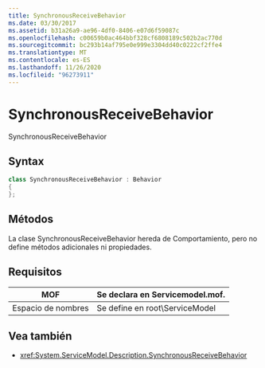 ```yaml
---
title: SynchronousReceiveBehavior
ms.date: 03/30/2017
ms.assetid: b31a26a9-ae96-4df0-8406-e07d6f59087c
ms.openlocfilehash: c00659b0ac464bbf328cf6808189c502b2ac770d
ms.sourcegitcommit: bc293b14af795e0e999e3304dd40c0222cf2ffe4
ms.translationtype: MT
ms.contentlocale: es-ES
ms.lasthandoff: 11/26/2020
ms.locfileid: "96273911"
---
```

# <a name="synchronousreceivebehavior"></a>SynchronousReceiveBehavior

SynchronousReceiveBehavior  
  
## <a name="syntax"></a>Syntax  
  
```csharp
class SynchronousReceiveBehavior : Behavior  
{  
};  
```  
  
## <a name="methods"></a>Métodos  

 La clase SynchronousReceiveBehavior hereda de Comportamiento, pero no define métodos adicionales ni propiedades.  
  
## <a name="requirements"></a>Requisitos  
  
|MOF|Se declara en Servicemodel.mof.|  
|---------|-----------------------------------|  
|Espacio de nombres|Se define en root\ServiceModel|  
  
## <a name="see-also"></a>Vea también

- <xref:System.ServiceModel.Description.SynchronousReceiveBehavior>
